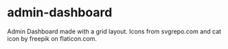 # admin-dashboard

Admin Dashboard made with a grid layout. Icons from svgrepo.com and cat icon by freepik on flaticon.com.
